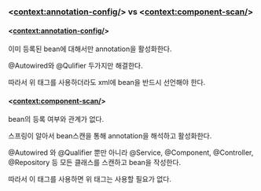 ### <<context:annotation-config/>>   vs  <<context:component-scan/>>



#### <<context:annotation-config/>>

이미 등록된 bean에 대해서만 annotation을 활성화한다.

@Autowired와 @Qulifier 두가지만 해결한다.

따라서 위 태그를 사용하더라도 xml에 bean을 반드시 선언해야 한다.



#### <<context:component-scan/>>

bean의 등록 여부와 관계가 없다.

스프링이 알아서 bean스캔을 통해 annotation을 해석하고 활성화한다.

@Autowired 와 @Qualifier 뿐만 아니라 @Service, @Component, @Controller, @Repository 등 모든 클래스를 스캔하고 bean을 작성한다.

따라서 이 태그를 사용하면 위 태그는 사용할 필요가 없다.